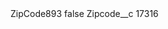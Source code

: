 <?xml version="1.0" encoding="UTF-8"?>
<CustomMetadata xmlns="http://soap.sforce.com/2006/04/metadata" xmlns:xsi="http://www.w3.org/2001/XMLSchema-instance" xmlns:xsd="http://www.w3.org/2001/XMLSchema">
    <label>ZipCode893</label>
    <protected>false</protected>
    <values>
        <field>Zipcode__c</field>
        <value xsi:type="xsd:string">17316</value>
    </values>
</CustomMetadata>
